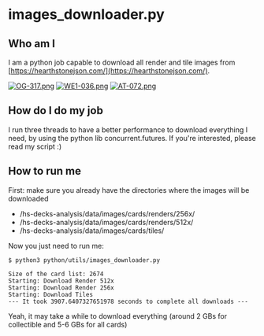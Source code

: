 # images_downloader.py

## Who am I 
I am a python job capable to download all render and tile images from [https://hearthstonejson.com/](https://hearthstonejson.com/).

[![OG-317.png](https://i.postimg.cc/K8k1P35f/OG-317.png)](https://postimg.cc/87GkD59f) [![WE1-036.png](https://i.postimg.cc/xqr1gt5P/WE1-036.png)](https://postimg.cc/7JV4Z1pC) [![AT-072.png](https://i.postimg.cc/RhtHM3bX/AT-072.png)](https://postimg.cc/jns5cjT7)

## How do I do my job
I run three threads to have a better performance to download everything I need, by using the python lib concurrent.futures. If you're interested, please read my script :)

## How to run me
First: make sure you already have the directories where the images will be downloaded
- /hs-decks-analysis/data/images/cards/renders/256x/
- /hs-decks-analysis/data/images/cards/renders/512x/
- /hs-decks-analysis/data/images/cards/tiles/

Now you just need to run me:
```
$ python3 python/utils/images_downloader.py

Size of the card list: 2674
Starting: Download Render 512x
Starting: Download Render 256x
Starting: Download Tiles
--- It took 3907.6407327651978 seconds to complete all downloads ---
```
Yeah, it may take a while to download everything (around 2 GBs for collectible and 5-6 GBs for all cards)